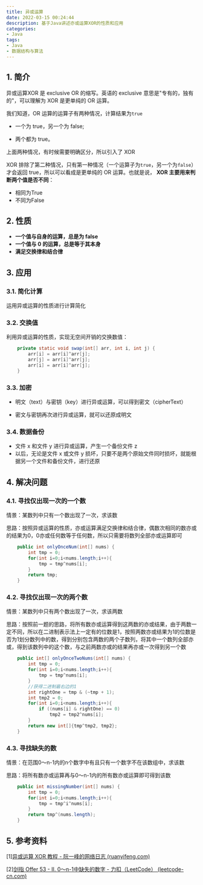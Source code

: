 ```yaml
---
title: 异或运算
date: 2022-03-15 00:24:44
description: 基于Java讲述亦或运算XOR的性质和应用
categories:
- Java
tags:
- Java
- 数据结构与算法
---
```



## 1. 简介

异或运算XOR 是 exclusive OR 的缩写。英语的 exclusive 意思是"专有的，独有的"，可以理解为 XOR 是更单纯的 OR 运算。

我们知道，OR 运算的运算子有两种情况，计算结果为`true`

- 一个为 true，另一个为 false;

- 两个都为 true。

上面两种情况，有时候需要明确区分，所以引入了 XOR

XOR 排除了第二种情况，只有第一种情况（一个运算子为`true`，另一个为`false`）才会返回 true，所以可以看成是更单纯的 OR 运算。也就是说， **XOR 主要用来判断两个值是否不同**：

- 相同为True
- 不同为False



## 2. 性质

- **一个值与自身的运算，总是为 false**
- **一个值与 0 的运算，总是等于其本身**
- **满足交换律和结合律**



## 3. 应用

### 3.1. 简化计算

运用异或运算的性质进行计算简化



### 3.2. 交换值

利用异或运算的性质，实现无空间开销的交换数值：

```java
    private static void swap(int[] arr, int i, int j) {
        arr[i] = arr[i]^arr[j];
        arr[j] = arr[i]^arr[j];
        arr[i] = arr[i]^arr[j];
    }
```



### 3.3. 加密

- 明文（text）与密钥（key）进行异或运算，可以得到密文（cipherText）

- 密文与密钥再次进行异或运算，就可以还原成明文



### 3.4. 数据备份

- 文件 x 和文件 y 进行异或运算，产生一个备份文件 z
- 以后，无论是文件 x 或文件 y 损坏，只要不是两个原始文件同时损坏，就能根据另一个文件和备份文件，进行还原



## 4. 解决问题

### 4.1. 寻找仅出现一次的一个数

情景：某数列中只有一个数出现了一次，求该数

思路：按照异或运算的性质，亦或运算满足交换律和结合律，偶数次相同的数亦或的结果为0，0亦或任何数等于任何数，所以只需要将数列全部亦或运算即可

```java
    public int onlyOnceNum(int[] nums) {
        int tmp = 0;
        for(int i=0;i<nums.length;i++){
            tmp = tmp^nums[i];
        }
        return tmp;
    }
```





### 4.2.  寻找仅出现一次的两个数

情景：某数列中只有两个数出现了一次，求该两数

思路：按照前一题的思路，将所有数亦或运算得到这两数的亦或结果，由于两数一定不同，所以在二进制表示法上一定有的位数是1，按照两数亦或结果为1的位数是否为1划分数列中的数，得到分别包含两数的两个子数列，将其中一个数列全部亦或，得到该数列中的这个数，与之前两数亦或的结果再亦或一次得到另一个数

```java
    public int[] onlyOnceTwoNums(int[] nums) {
        int tmp = 0;
        for(int i=0;i<nums.length;i++){
            tmp = tmp^nums[i];
        }
        //获得二进制最右边的1
        int rightOne = tmp & (~tmp + 1);
        int tmp2 = 0;
        for(int i=0;i<nums.length;i++){
            if ((nums[i] & rightOne) == 0)
                tmp2 = tmp2^nums[i];
        }
        return new int[]{tmp^tmp2, tmp2};
    }
```





### 4.3. 寻找缺失的数

情景：在范围0～n-1内的n个数字中有且只有一个数字不在该数组中，求该数

思路：将所有数亦或运算再与0～n-1内的所有数亦或运算即可得到该数

```java
    public int missingNumber(int[] nums) {
        int tmp = 0;
        for(int i=0;i<nums.length;i++){
            tmp = tmp^i^nums[i];
        }
        return tmp^(nums.length);
    }
```



## 5. 参考资料

\[1][异或运算 XOR 教程 - 阮一峰的网络日志 (ruanyifeng.com)](https://www.ruanyifeng.com/blog/2021/01/_xor.html)

\[2][剑指 Offer 53 - II. 0～n-1中缺失的数字 - 力扣（LeetCode） (leetcode-cn.com)](https://leetcode-cn.com/problems/que-shi-de-shu-zi-lcof/)



